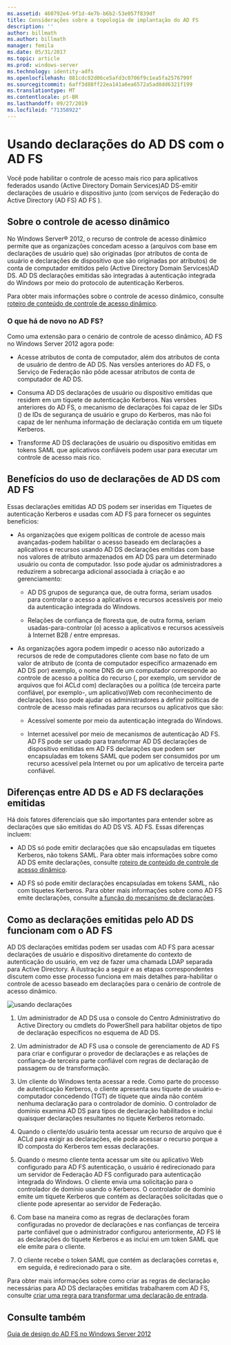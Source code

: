 ```yaml
---
ms.assetid: 460792e4-9f1d-4e7b-b6b2-53e057f839df
title: Considerações sobre a topologia de implantação do AD FS
description: ''
author: billmath
ms.author: billmath
manager: femila
ms.date: 05/31/2017
ms.topic: article
ms.prod: windows-server
ms.technology: identity-adfs
ms.openlocfilehash: 881cdc02d06ce5afd3c0706f9c1ea5fa2576799f
ms.sourcegitcommit: 6aff3d88ff22ea141a6ea6572a5ad8dd6321f199
ms.translationtype: MT
ms.contentlocale: pt-BR
ms.lasthandoff: 09/27/2019
ms.locfileid: "71358922"
---
```

# <a name="using-ad-ds-claims-with-ad-fs"></a>Usando declarações do AD DS com o AD FS
  
  
Você pode habilitar o controle de acesso mais rico para aplicativos federados usando \(Active Directory Domain Services\)AD DS\-emitir declarações de usuário e dispositivo junto \(com serviços de Federação do Active Directory (AD FS) AD FS \).  
  
## <a name="about-dynamic-access-control"></a>Sobre o controle de acesso dinâmico  
No Windows Server® 2012, o recurso de controle de acesso dinâmico permite que as organizações concedam acesso a \(arquivos com base em declarações de usuário que\) são originadas \(por atributos de conta de usuário e declarações de dispositivo que são originadas por atributos\) de conta de computador emitidos pelo \(Active Directory Domain Services\)AD DS. AD DS declarações emitidas são integradas à autenticação integrada do Windows por meio do protocolo de autenticação Kerberos.  
  
Para obter mais informações sobre o controle de acesso dinâmico, consulte [roteiro de conteúdo de controle de acesso dinâmico](../../solution-guides/Dynamic-Access-Control--Scenario-Overview.md#BKMK_APP).  
  
### <a name="whats-new-in-ad-fs"></a>O que há de novo no AD FS?  
Como uma extensão para o cenário de controle de acesso dinâmico, AD FS no Windows Server 2012 agora pode:  
  
-   Acesse atributos de conta de computador, além dos atributos de conta de usuário de dentro de AD DS. Nas versões anteriores do AD FS, o Serviço de Federação não pôde acessar atributos de conta de computador de AD DS.  
  
-   Consuma AD DS declarações de usuário ou dispositivo emitidas que residem em um tíquete de autenticação Kerberos. Nas versões anteriores do AD FS, o mecanismo de declarações foi capaz de ler SIDs \(\) de IDs de segurança de usuário e grupo do Kerberos, mas não foi capaz de ler nenhuma informação de declaração contida em um tíquete Kerberos.  
  
-   Transforme AD DS declarações de usuário ou dispositivo emitidas em tokens SAML que aplicativos confiáveis podem usar para executar um controle de acesso mais rico.  
  
## <a name="benefits-of-using-ad-ds-claims-with-ad-fs"></a>Benefícios do uso de declarações de AD DS com AD FS  
Essas declarações emitidas AD DS podem ser inseridas em Tíquetes de autenticação Kerberos e usadas com AD FS para fornecer os seguintes benefícios:  
  
-   As organizações que exigem políticas de controle de acesso mais avançadas\-podem habilitar o acesso baseado em declarações a aplicativos e recursos usando AD DS declarações emitidas com base nos valores de atributo armazenados em AD DS para um determinado usuário ou conta de computador. Isso pode ajudar os administradores a reduzirem a sobrecarga adicional associada à criação e ao gerenciamento:  
  
    -   AD DS grupos de segurança que, de outra forma, seriam usados para controlar o acesso a aplicativos e recursos acessíveis por meio da autenticação integrada do Windows.  
  
    -   Relações de confiança de floresta que, de outra forma, seriam usadas\-para\-controlar \(o\) acesso a aplicativos e recursos acessíveis à Internet B2B \/ entre empresas.  
  
-   As organizações agora podem impedir o acesso não autorizado a recursos de rede de computadores cliente com base no fato de um valor de atributo de \(conta de computador específico armazenado em AD DS por\) exemplo, o nome DNS de um computador corresponde ao controle de acesso a política do recurso \(, por exemplo, um servidor de arquivos que foi ACLd com\) declarações ou a política \(de terceira parte confiável, por exemplo\-, um aplicativo\)Web com reconhecimento de declarações. Isso pode ajudar os administradores a definir políticas de controle de acesso mais refinadas para recursos ou aplicativos que são:  
  
    -   Acessível somente por meio da autenticação integrada do Windows.  
  
    -   Internet acessível por meio de mecanismos de autenticação AD FS. AD FS pode ser usado para transformar AD DS declarações de dispositivo emitidas em AD FS declarações que podem ser encapsuladas em tokens SAML que podem ser consumidos por um recurso acessível pela Internet ou por um aplicativo de terceira parte confiável.  
  
## <a name="differences-between-ad-ds-and-ad-fs-issued-claims"></a>Diferenças entre AD DS e AD FS declarações emitidas  
Há dois fatores diferenciais que são importantes para entender sobre as declarações que são emitidas do AD DS VS. AD FS. Essas diferenças incluem:  
  
-   AD DS só pode emitir declarações que são encapsuladas em tíquetes Kerberos, não tokens SAML. Para obter mais informações sobre como AD DS emite declarações, consulte [roteiro de conteúdo de controle de acesso dinâmico](../../solution-guides/Dynamic-Access-Control--Scenario-Overview.md#BKMK_APP).  
  
-   AD FS só pode emitir declarações encapsuladas em tokens SAML, não com tíquetes Kerberos. Para obter mais informações sobre como AD FS emite declarações, consulte [a função do mecanismo de declarações](../../ad-fs/technical-reference/The-Role-of-the-Claims-Engine.md).  
  
## <a name="how-ad-ds-issued-claims-work-with-ad-fs"></a>Como as declarações emitidas pelo AD DS funcionam com o AD FS  
AD DS declarações emitidas podem ser usadas com AD FS para acessar declarações de usuário e dispositivo diretamente do contexto de autenticação do usuário, em vez de fazer uma chamada LDAP separada para Active Directory. A ilustração a seguir e as etapas correspondentes discutem como esse processo funciona em mais detalhes para\-habilitar o controle de acesso baseado em declarações para o cenário de controle de acesso dinâmico.  
  
![usando declarações](media/UsingADDSClaimswithADFS.gif)  
  
1.  Um administrador de AD DS usa o console do Centro Administrativo do Active Directory ou cmdlets do PowerShell para habilitar objetos de tipo de declaração específicos no esquema de AD DS.  
  
2.  Um administrador de AD FS usa o console de gerenciamento de AD FS para criar e configurar o provedor de declarações e as relações de confiança\-de terceira parte confiável com regras de declaração de passagem ou de transformação.  
  
3.  Um cliente do Windows tenta acessar a rede. Como parte do processo de autenticação Kerberos, o cliente apresenta seu tíquete de usuário e\-computador concedendo \(TGT\) de tíquete que ainda não contém nenhuma declaração para o controlador de domínio. O controlador de domínio examina AD DS para tipos de declaração habilitados e inclui quaisquer declarações resultantes no tíquete Kerberos retornado.  
  
4.  Quando o cliente\/do usuário tenta acessar um recurso de arquivo que é ACLd para exigir as declarações, ele pode acessar o recurso porque a ID composta do Kerberos tem essas declarações.  
  
5.  Quando o mesmo cliente tenta acessar um site ou aplicativo Web configurado para AD FS autenticação, o usuário é redirecionado para um servidor de Federação AD FS configurado para autenticação integrada do Windows. O cliente envia uma solicitação para o controlador de domínio usando o Kerberos. O controlador de domínio emite um tíquete Kerberos que contém as declarações solicitadas que o cliente pode apresentar ao servidor de Federação.  
  
6.  Com base na maneira como as regras de declarações foram configuradas no provedor de declarações e nas confianças de terceira parte confiável que o administrador configurou anteriormente, AD FS lê as declarações do tíquete Kerberos e as inclui em um token SAML que ele emite para o cliente.  
  
7.  O cliente recebe o token SAML que contém as declarações corretas e, em seguida, é redirecionado para o site.  
  
Para obter mais informações sobre como criar as regras de declaração necessárias para AD DS declarações emitidas trabalharem com AD FS, consulte [criar uma regra para transformar uma declaração de entrada](../../ad-fs/operations/Create-a-Rule-to-Transform-an-Incoming-Claim.md).  
  
## <a name="see-also"></a>Consulte também
[Guia de design do AD FS no Windows Server 2012](AD-FS-Design-Guide-in-Windows-Server-2012.md)

